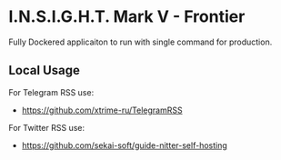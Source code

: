 # I.N.S.I.G.H.T. Mark V - Frontier


Fully Dockered applicaiton to run with single command for production.


## Local Usage

For Telegram RSS use:
- https://github.com/xtrime-ru/TelegramRSS

For Twitter RSS use:
- https://github.com/sekai-soft/guide-nitter-self-hosting